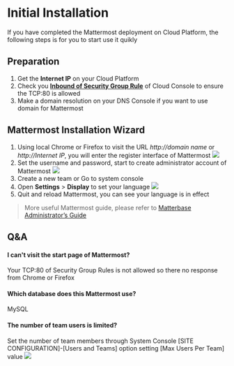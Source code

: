 # Initial Installation

If you have completed the Mattermost deployment on Cloud Platform, the following steps is for you to start use it quikly

## Preparation

1. Get the **Internet IP** on your Cloud Platform
2. Check you **[Inbound of Security Group Rule](https://support.websoft9.com/docs/faq/tech-instance.html)** of Cloud Console to ensure the TCP:80 is allowed
3. Make a domain resolution on your DNS Console if you want to use domain for Mattermost

## Mattermost Installation Wizard

1. Using local Chrome or Firefox to visit the URL *http://domain name* or *http://Internet IP*, you will enter the register interface of Mattermost
   ![](https://libs.websoft9.com/Websoft9/DocsPicture/en/mattermost/mattermost-install-websoft9.png)
2. Set the username and password, start to create administrator account of Mattermost
   ![](https://libs.websoft9.com/Websoft9/DocsPicture/en/mattermost/mattermost-createdaccount-websoft9.png)
3. Create a new team or Go to system console
4. Open **Settings** > **Display** to set your language
   ![](https://libs.websoft9.com/Websoft9/DocsPicture/en/mattermost/mattermost-display-websoft9.png)
5. Quit and reload Mattermost, you can see your language is in effect

> More useful Mattermost guide, please refer to [Matterbase Administrator’s Guide](https://docs.mattermost.com/guides/administrator.html)

## Q&A

#### I can't visit the start page of Mattermost?

Your TCP:80 of Security Group Rules is not allowed so there no response from Chrome or Firefox

#### Which database does this Mattermost use?

MySQL

#### The number of team users is limited?

Set the number of team members through System Console [SITE CONFIGURATION]-[Users and Teams] option setting [Max Users Per Team] value
![](https://libs.websoft9.com/Websoft9/DocsPicture/en/mattermost/mattermost-maxusers-websoft9.png)
